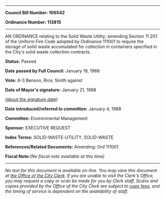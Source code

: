

********

**Council Bill Number: 106542**
   
**Ordinance Number: 113815**
********

 AN ORDINANCE relating to the Solid Waste Utility; amending Section 11.201 of the Uniform Fire Code adopted by Ordinance 111001 to require the storage of solid waste accumulated for collection in containers specified in the City's solid waste collection contracts.

**Status:** Passed
   
**Date passed by Full Council:** January 19, 1988
   
**Vote:** 6-3 Benson, Rice, Smith against
   
**Date of Mayor's signature:** January 21, 1988
   
[(about the signature date)](/~public/approvaldate.htm)
   
   
   
**Date introduced/referred to committee:** January 4, 1988
   
**Committee:** Environmental Management
   
**Sponsor:** EXECUTIVE REQUEST
   
   
**Index Terms:** SOLID-WASTE-UTILITY, SOLID-WASTE

**References/Related Documents:** Amending: Ord 111001

**Fiscal Note:**_(No fiscal note available at this time)_
********

_No text for this document is available on-line. You may view this document at [the Office of the City Clerk](http://www.seattle.gov/leg/clerk/contactUs.htm). If you are unable to visit the Clerk's Office, you may request a copy or scan be made for you by Clerk staff. Scans and copies provided by the Office of the City Clerk are subject to [copy fees](http://clerk.seattle.gov/~public/clerkfees.htm), and the timing of service is dependent on the availability of staff._

